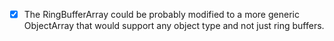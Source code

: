 - [x] The RingBufferArray could be probably modified to a more generic ObjectArray that would support any object type and not just ring buffers.
